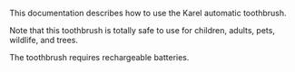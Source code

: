 This documentation describes how to use the Karel automatic
toothbrush.

Note that this toothbrush is totally safe to use for children,
adults, pets, wildlife, and trees.

The toothbrush requires rechargeable batteries.